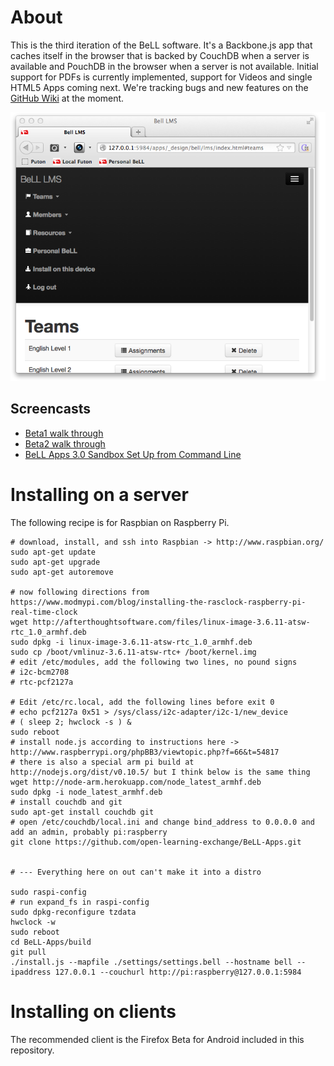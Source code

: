 # About
This is the third iteration of the BeLL software. It's a Backbone.js app that caches itself in the browser that is backed by CouchDB when a server is available and PouchDB in the browser when a server is not available. Initial support for PDFs is currently implemented, support for Videos and single HTML5 Apps coming next.  We're tracking bugs and new features on the [GitHub Wiki](https://github.com/open-learning-exchange/BeLL-Apps/wiki/@todo's) at the moment.

![Screenshot of BeLL LMS, one of many BeLL Apps](docs/screenshot.png)

## Screencasts
- [Beta1 walk through](http://www.youtube.com/watch?v=NeGSljQMQ1M)
- [Beta2 walk through](http://youtu.be/czPf-nZ5A_M)
- [BeLL Apps 3.0 Sandbox Set Up from Command Line](http://youtu.be/_Yy3TOe3cps)


# Installing on a server

The following recipe is for Raspbian on Raspberry Pi.

```
# download, install, and ssh into Raspbian -> http://www.raspbian.org/
sudo apt-get update
sudo apt-get upgrade
sudo apt-get autoremove

# now following directions from https://www.modmypi.com/blog/installing-the-rasclock-raspberry-pi-real-time-clock
wget http://afterthoughtsoftware.com/files/linux-image-3.6.11-atsw-rtc_1.0_armhf.deb
sudo dpkg -i linux-image-3.6.11-atsw-rtc_1.0_armhf.deb
sudo cp /boot/vmlinuz-3.6.11-atsw-rtc+ /boot/kernel.img
# edit /etc/modules, add the following two lines, no pound signs
# i2c-bcm2708
# rtc-pcf2127a

# Edit /etc/rc.local, add the following lines before exit 0
# echo pcf2127a 0x51 > /sys/class/i2c-adapter/i2c-1/new_device
# ( sleep 2; hwclock -s ) &
sudo reboot
# install node.js according to instructions here -> http://www.raspberrypi.org/phpBB3/viewtopic.php?f=66&t=54817
# there is also a special arm pi build at http://nodejs.org/dist/v0.10.5/ but I think below is the same thing
wget http://node-arm.herokuapp.com/node_latest_armhf.deb
sudo dpkg -i node_latest_armhf.deb
# install couchdb and git
sudo apt-get install couchdb git
# open /etc/couchdb/local.ini and change bind_address to 0.0.0.0 and add an admin, probably pi:raspberry
git clone https://github.com/open-learning-exchange/BeLL-Apps.git


# --- Everything here on out can't make it into a distro

sudo raspi-config
# run expand_fs in raspi-config
sudo dpkg-reconfigure tzdata
hwclock -w
sudo reboot
cd BeLL-Apps/build
git pull
./install.js --mapfile ./settings/settings.bell --hostname bell --ipaddress 127.0.0.1 --couchurl http://pi:raspberry@127.0.0.1:5984

```


# Installing on clients

The recommended client is the Firefox Beta for Android included in this repository.
